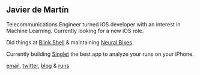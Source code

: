 ## Javier de Martín

Telecommunications Engineer turned iOS developer with an interest in Machine Learning. Currently looking for a new iOS role.

Did things at [Blink Shell](https://blink.sh) & maintaining [Neural Bikes](https://neuralbike.app).

Currently building [Singlet](/singlet) the best app to analyze your runs on your iPhone.

[email](mailto:javierdemartin@me.com), [twitter](https://twitter.com/javierdemartin), [blog](/blog) & [runs](/runs)
